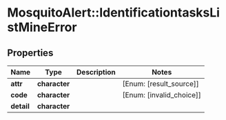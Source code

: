 # MosquitoAlert::IdentificationtasksListMineError


## Properties
Name | Type | Description | Notes
------------ | ------------- | ------------- | -------------
**attr** | **character** |  | [Enum: [result_source]] 
**code** | **character** |  | [Enum: [invalid_choice]] 
**detail** | **character** |  | 


